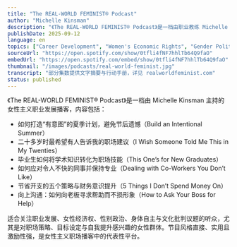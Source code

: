 ```yaml
---
title: "The REAL-WORLD FEMINIST® Podcast"
author: "Michelle Kinsman"
description: "《The REAL-WORLD FEMINIST® Podcast》是一档由职业教练 Michelle Kinsman 主持的播客，专为“大胆且无畏”的女性打造，提供职场策略、目标设定与自我提升工具。节目强调行动导向、激励性语言与真实经验分享，内容涵盖职场沟通、目标规划、财务节制与自我认知，是女性主义职业发展播客中的实用指南。"
publishDate: 2025-09-12
language: en
topics: ["Career Development", "Women's Economic Rights", "Gender Politics", "Bodily Autonomy", "Cultural Critique"]
sourceUrl: "https://open.spotify.com/show/0tfli4fNF7hhlTb64Q9faO"
embedUrl: "https://open.spotify.com/embed/show/0tfli4fNF7hhlTb64Q9faO"
thumbnail: "/images/podcasts/real-world-feminist.jpg"
transcript: "部分集数提供文字摘要与行动手册，详见 realworldfeminist.com"
status: published
---
```


《The REAL-WORLD FEMINIST® Podcast》是一档由 Michelle Kinsman 主持的女性主义职业发展播客，内容包括：

- 如何打造“有意图”的夏季计划，避免节后遗憾（Build an Intentional Summer）
- 二十多岁时最希望有人告诉我的职场建议（I Wish Someone Told Me This in My Twenties）
- 毕业生如何将学术知识转化为职场技能（This One’s for New Graduates）
- 如何应对令人不快的同事并保持专业（Dealing with Co-Workers You Don’t Like）
- 节省开支的五个策略与财务意识提升（5 Things I Don’t Spend Money On）
- 向上沟通：如何向老板寻求帮助而不损形象（How to Ask Your Boss for Help）

适合关注职业发展、女性经济权、性别政治、身体自主与文化批判议题的听众，尤其是对职场策略、目标设定与自我提升感兴趣的女性群体。节目风格直接、实用且激励性强，是女性主义职场播客中的代表性平台。

